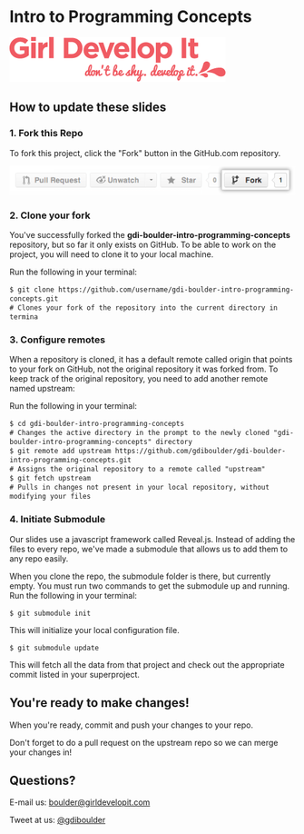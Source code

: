 Intro to Programming Concepts
======================================
![Girl Develop It](images/wordmark-tagline-white.png)

## How to update these slides

### 1. Fork this Repo

To fork this project, click the "Fork" button in the GitHub.com repository.

![Forking a repo](images/Bootcamp-Fork.png)

### 2. Clone your fork

You've successfully forked the **gdi-boulder-intro-programming-concepts** repository,
but so far it only exists on GitHub. To be able to work on the project, you will need to clone it to your local machine.

Run the following in your terminal:
```ApacheConf
$ git clone https://github.com/username/gdi-boulder-intro-programming-concepts.git
# Clones your fork of the repository into the current directory in termina
```

### 3. Configure remotes
When a repository is cloned, it has a default remote called origin that points to
your fork on GitHub, not the original repository it was forked from. To keep
track of the original repository, you need to add another remote named upstream:

Run the following in your terminal:
```ApacheConf
$ cd gdi-boulder-intro-programming-concepts
# Changes the active directory in the prompt to the newly cloned "gdi-boulder-intro-programming-concepts" directory
$ git remote add upstream https://github.com/gdiboulder/gdi-boulder-intro-programming-concepts.git
# Assigns the original repository to a remote called "upstream"
$ git fetch upstream
# Pulls in changes not present in your local repository, without modifying your files
```

### 4. Initiate Submodule
Our slides use a javascript framework called Reveal.js. Instead of adding the files to every repo, we've made a submodule that allows us to add them to any repo easily.

When you clone the repo, the submodule folder is there, but currently empty. You must run two commands to get the submodule up and running.
Run the following in your terminal:
```ApacheConf
$ git submodule init
```
This will initialize your local configuration file.

```ApacheConf
$ git submodule update
```
This will fetch all the data from that project and check out the appropriate commit listed in your superproject.

## You're ready to make changes!

When you're ready, commit and push your changes to your repo.

Don't forget to do a pull request on the upstream repo so we can merge your changes in!

## Questions?
E-mail us: [boulder@girldevelopit.com](mailto:boulder@girldevelopit.com)

Tweet at us: [@gdiboulder](http://twitter.com/gdiboulder)
